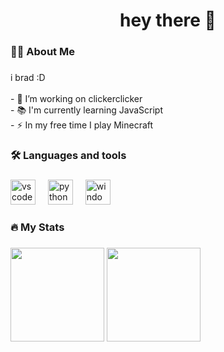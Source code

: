 <h1 align="center">hey there 👋</h1>

###

<h3 align="left">👩‍💻 About Me</h3>

###

<p align="left">i brad :D<br><br>- 🔭 I’m working on clickerclicker<br>- 📚 I'm currently learning JavaScript<br>- ⚡ In my free time I play Minecraft</p>

###

<h3 align="left">🛠 Languages and tools</h3>

###

<div align="left">
  <img src="https://cdn.jsdelivr.net/gh/devicons/devicon/icons/vscode/vscode-original.svg" height="40" alt="vscode logo"  />
  <img width="12" />
  <img src="https://cdn.jsdelivr.net/gh/devicons/devicon/icons/python/python-original.svg" height="40" alt="python logo"  />
  <img width="12" />
  <img src="https://cdn.jsdelivr.net/gh/devicons/devicon/icons/windows8/windows8-original.svg" height="40" alt="windows8 logo"  />
</div>

###

<h3 align="left">🔥 My Stats</h3>

###

<div align="left">
  <img src="https://github-readme-stats.vercel.app/api?username=sandcastle3&theme=slateorange&show_icons=true&hide_border=true&count_private=true" height="150" />
  <img src="https://github-readme-stats.vercel.app/api/top-langs/?username=sandcastle3&theme=slateorange&show_icons=true&hide_border=true&layout=compact" height="150" />
</div>

###
